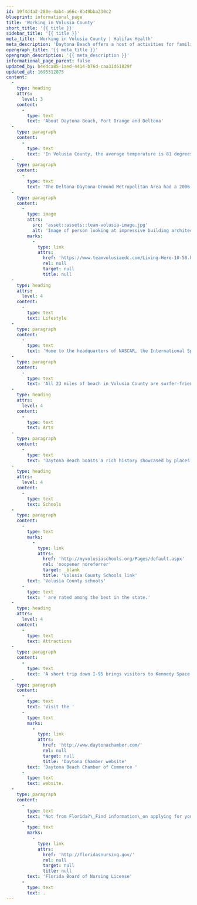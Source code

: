 ```yaml
---
id: 19f4d4a2-280e-4ab4-a66c-8b49bba230c2
blueprint: informational_page
title: 'Working in Volusia County'
short_title: '{{ title }}'
sidebar_title: '{{ title }}'
meta_title: 'Working in Volusia County | Halifax Health'
meta_description: 'Daytona Beach offers a host of activities for families and individuals throughout the year, making it a desirable place to live and visit.'
opengraph_title: '{{ meta_title }}'
opengraph_description: '{{ meta_description }}'
informational_page_parent: false
updated_by: b4edca85-1aed-4414-b76d-caa31d61829f
updated_at: 1695312875
content:
  -
    type: heading
    attrs:
      level: 3
    content:
      -
        type: text
        text: 'About Daytona Beach, Port Orange and Deltona'
  -
    type: paragraph
    content:
      -
        type: text
        text: 'In Volusia County, the average temperature is 81 degrees in the summer and 62 degrees in the winter. With famous attractions and many beautiful beaches, Daytona Beach is a well-known destination for vacationers and those seeking a warm, tropical lifestyle.'
  -
    type: paragraph
    content:
      -
        type: text
        text: 'The Deltona-Daytona-Ormond Metropolitan Area had a 2006 population of 496,575. Daytona Beach alone has a population of 64,421. Those who choose to make their home in Daytona Beach will enjoy a comparatively lower cost of living while still living in convenient proximity to the goods and services of a metropolitan area.'
  -
    type: paragraph
    content:
      -
        type: image
        attrs:
          src: 'asset::assets::team-volusia-image.jpg'
          alt: 'Image of person looking at impressive building architecture in Daytona Beach as the sun sets'
        marks:
          -
            type: link
            attrs:
              href: 'https://www.teamvolusiaedc.com/Living-Here-10-50.html'
              rel: null
              target: null
              title: null
  -
    type: heading
    attrs:
      level: 4
    content:
      -
        type: text
        text: Lifestyle
  -
    type: paragraph
    content:
      -
        type: text
        text: 'Home to the headquarters of NASCAR, the International Speedway Corporation, and the LPGA, Daytona Beach is a favored getaway for weather chasers and vacationers. World-famous events such as Speedweeks, Bike Week, and Biketoberfest draw huge crowds of fans and tourists every year. Although the Daytona 500 is no longer held on the sand, visitors are still permitted to drive directly onto “the World’s Most Famous Beach,” making it appealing and convenient for families. For year-round residents there are excellent restaurants, shopping centers, movie theaters, and museums.'
  -
    type: paragraph
    content:
      -
        type: text
        text: 'All 23 miles of beach in Volusia County are surfer-friendly, but locals know the best waves are found at Ponce Inlet and New Smyrna Beach. Driving is permitted on Daytona Beach from sunrise to sunset, except during sea-turtle nesting season, when the beach is closed to traffic to permit these endangered sea creatures to lay their eggs and safely return to the water.'
  -
    type: heading
    attrs:
      level: 4
    content:
      -
        type: text
        text: Arts
  -
    type: paragraph
    content:
      -
        type: text
        text: 'Daytona Beach boasts a rich history showcased by places like the Halifax Historical Museum and the Museum of Arts and Sciences. It also has a strong tradition of celebrating fine and performing arts with events throughout the year, such as the Halifax Art Festival, Daytona Winterfest, Florida International Festival (featuring the London Symphony Orchestra), and the Summer Concert Series at the oceanfront Bandshell.'
  -
    type: heading
    attrs:
      level: 4
    content:
      -
        type: text
        text: Schools
  -
    type: paragraph
    content:
      -
        type: text
        marks:
          -
            type: link
            attrs:
              href: 'http://myvolusiaschools.org/Pages/default.aspx'
              rel: 'noopener noreferrer'
              target: _blank
              title: 'Volusia County Schools link'
        text: 'Volusia County schools'
      -
        type: text
        text: ' are rated among the best in the state.'
  -
    type: heading
    attrs:
      level: 4
    content:
      -
        type: text
        text: Attractions
  -
    type: paragraph
    content:
      -
        type: text
        text: 'A short trip down I-95 brings visitors to Kennedy Space Center; I-4 leads to major attractions in Orlando including family attractions at Disney World, Sea World, Discovery Cove, shopping at the Mall at Millennia, and the night life of Church Street. Busch Gardens Africa, historic Ybor City, and the Florida Aquarium are all located in nearby Tampa.'
  -
    type: paragraph
    content:
      -
        type: text
        text: 'Visit the '
      -
        type: text
        marks:
          -
            type: link
            attrs:
              href: 'http://www.daytonachamber.com/'
              rel: null
              target: null
              title: 'Daytona Chamber website'
        text: 'Daytona Beach Chamber of Commerce '
      -
        type: text
        text: website.
  -
    type: paragraph
    content:
      -
        type: text
        text: "Not from Florida?\_Find information\_on applying for your "
      -
        type: text
        marks:
          -
            type: link
            attrs:
              href: 'http://floridasnursing.gov/'
              rel: null
              target: null
              title: null
        text: 'Florida Board of Nursing License'
      -
        type: text
        text: .
---
```

